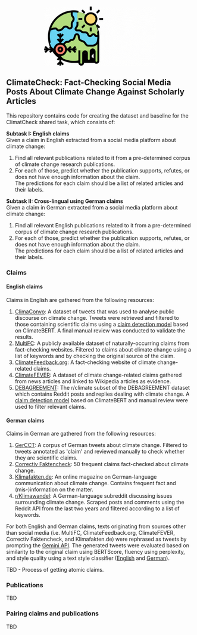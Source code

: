 <p align="center">
<img src="climatecheck-logo.gif" alt="drawing" width="300"/>
  <br>
</p>

## ClimateCheck: Fact-Checking Social Media Posts About Climate Change Against Scholarly Articles

This repository contains code for creating the dataset and baseline for the ClimatCheck shared task, which consists of:

**Subtask I: English claims** \
Given a claim in English extracted from a social media platform about climate change: 
1. Find all relevant publications related to it from a pre-determined corpus of climate change research publications. 
2. For each of those, predict whether the publication supports, refutes, or does not have enough information about the claim.\
The predictions for each claim should be a list of related articles and their labels. 
	
**Subtask II: Cross-lingual using German claims** \
Given a claim in German extracted from a social media platform about climate change: 
1. Find all relevant English publications related to it from a pre-determined corpus of climate change research publications. 
2. For each of those, predict whether the publication supports, refutes, or does not have enough information about the claim. \
The predictions for each claim should be a list of related articles and their labels. 

### Claims

#### English claims

Claims in English are gathered from the following resources:
1. [ClimaConvo](https://github.com/shucoll/ClimaConvo): A dataset of tweets that was used to analyse public discourse on climate change. Tweets were retrieved and filtered to those containing scientific claims using a [claim detection model](https://huggingface.co/climatebert/environmental-claims) based on ClimateBERT. A final manual review was conducted to validate the results.  
2. [MultiFC](https://www.copenlu.com/publication/2019_emnlp_augenstein/): A publicly available dataset of naturally-occurring claims from fact-checking websites. Filtered to claims about climate change using a list of keywords and by checking the original source of the claim. 
3. [ClimateFeedback.org](https://science.feedback.org/climate-feedback/): A fact-checking website of climate change-related claims. 
4. [ClimateFEVER](https://huggingface.co/datasets/tdiggelm/climate_fever): A dataset of climate change-related claims gathered from news articles and linked to Wikipedia articles as evidence. 
5. [DEBAGREEMENT](https://datasets-benchmarks-proceedings.neurips.cc/paper_files/paper/2021/hash/6f3ef77ac0e3619e98159e9b6febf557-Abstract-round2.html): The r/climate subset of the DEBAGREEMENT dataset which contains Reddit posts and replies dealing with climate change. A [claim detection model](https://huggingface.co/climatebert/environmental-claims) based on ClimateBERT and manual review were used to filter relevant claims.
   
#### German claims

Claims in German are gathered from the following resources:
1. [GerCCT](https://github.com/RobinSchaefer/GerCCT): A corpus of German tweets about climate change. Filtered to tweets annotated as 'claim' and reviewed manually to check whether they are scientific claims.  
2. [Correctiv Faktencheck](https://correctiv.org/faktencheck/klima/): 50 frequent claims fact-checked about climate change. 
3. [Klimafakten.de](https://www.klimafakten.de/): An online magazine on German-language communication about climate change. Contains frequent fact and (mis-)information on the matter. 
4. [r/Klimawandel](https://www.reddit.com/r/Klimawandel/): A German-language subreddit discussing issues surrounding climate change. Scraped posts and comments using the Reddit API from the last two years and filtered according to a list of keywords. 

For both English and German claims, texts originating from sources other than social media (i.e. MultiFC, ClimateFeedback.org, ClimateFEVER, Correctiv Faktencheck, and Klimafakten.de) were rephrased as tweets by prompting the [Gemini API](https://ai.google.dev/). The generated tweets were evaluated based on similarity to the original claim using BERTScore, fluency using perplexity, and style quality using a text style classifier ([English](https://huggingface.co/rabuahmad/tweet-style-classifier) and [German](https://huggingface.co/rabuahmad/tweet-style-classifier-de)). 

TBD - Process of getting atomic claims. 

### Publications

TBD

### Pairing claims and publications

TBD
